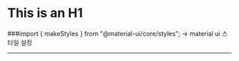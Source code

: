 This is an H1
=============

###import { makeStyles } from "@material-ui/core/styles"; -> material ui 스타일 설정











----------------------------------------------